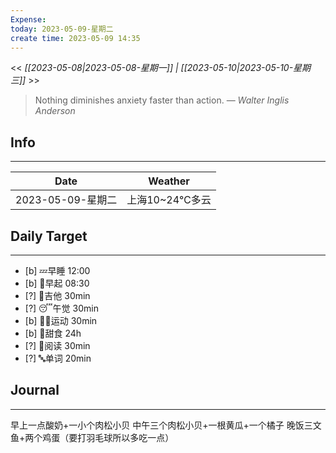 ```yaml
---
Expense: 
today: 2023-05-09-星期二
create time: 2023-05-09 14:35
---
```


<< *[[2023-05-08|2023-05-08-星期一]] | [[2023-05-10|2023-05-10-星期三]]* >>


> Nothing diminishes anxiety faster than action.
> — <cite>Walter Inglis Anderson</cite>


## Info
***
| Date        | Weather      | 
| ----------- | ------------ |
| 2023-05-09-星期二 |  上海10~24℃多云 |


## Daily Target 
***
- [b] 💤早睡   12:00
- [b] 🌅早起    08:30
- [?] 🎵吉他    30min
- [?] 😴午觉    30min
- [b] 🏃‍♀️运动    30min
- [b] 🚫甜食    24h
- [?] 📖阅读    30min 
- [?] 🔤单词    20min    


##  Journal
***

早上一点酸奶+一小个肉松小贝
中午三个肉松小贝+一根黄瓜+一个橘子
晚饭三文鱼+两个鸡蛋（要打羽毛球所以多吃一点）


